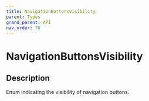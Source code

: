 ```yaml
---
title: NavigationButtonsVisibility
parent: Types
grand_parent: API
nav_order: 76
---
```


# NavigationButtonsVisibility

## Description

Enum indicating the visibility of navigation buttons.
